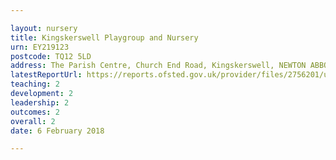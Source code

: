 ```yaml
---

layout: nursery
title: Kingskerswell Playgroup and Nursery
urn: EY219123
postcode: TQ12 5LD
address: The Parish Centre, Church End Road, Kingskerswell, NEWTON ABBOT, Devon, TQ12 5LD
latestReportUrl: https://reports.ofsted.gov.uk/provider/files/2756201/urn/EY219123.pdf
teaching: 2
development: 2
leadership: 2
outcomes: 2
overall: 2
date: 6 February 2018

---
```

